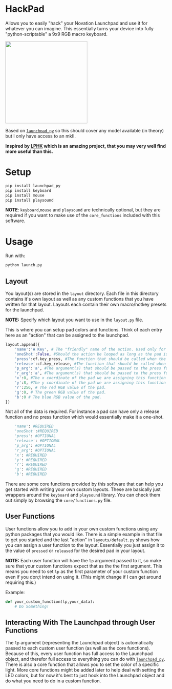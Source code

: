 # HackPad
Allows you to easily "hack" your Novation Launchpad and use it for whatever you can imagine. This essentially turns your device into fully "python-scriptable" a 9x9 RGB macro keyboard.

<img src="https://i.imgur.com/u6bi6ev.jpg" width="256px">

Based on [```launchpad_py```](https://github.com/FMMT666/launchpad.py) so this should cover any model available (in theory) but I only have access to an mkII. 

**Inspired by [LPHK](https://github.com/nimaid/LPHK) which is an amazing project, that you may very well find more useful than this.** 

# Setup
```bash
pip install launchpad_py
pip install keyboard
pip install mouse
pip install playsound
```
**NOTE**: ```keyboard```,```mouse``` and ```playsound``` are technically optional, but they are required if you want to make use of the ```core_functions``` included with this software.
# Usage
Run with:
```bash
python launch.py
```
## Layout
You layout(s) are stored in the ```layout``` directory. Each file in this directory contains it's own layout as well as any custom functions that you have written for that layout. Layouts each contain their own macro/hotkey presets for the launchpad. 

**NOTE:** Specify which layout you want to use in the ```layout.py``` file.

This is where you can setup pad colors and functions. Think of each entry here as an "action" that can be assigned to the launchpad.
```python
layout.append({
    'name':'A Key', # The "friendly" name of the action. Used only for CLI output. 
    'oneShot':False, #Should the action be looped as long as the pad is pressed (False) or just run one time (True)?
    'press':cf.key_press, #The function that should be called when the pad is pressed. This calls 'core_functions.key_press' but it can be any function you want.
    'release':cf.key_release, #The function that should be called when the pad is released. This calls 'core_functions.key_release' but it can be any function you want
    'p_arg':'a', #The argument(s) that should be passed to the press function. Use an array for multiple values. We are pressing the 'a' key here.
    'r_arg':'a', #The argument(s) that should be passed to the press function. Use an array for multiple values. We are releasing the 'a' key here.
    'x':0, #The x coordinate of the pad we are assigning this function to.
    'y':8, #The y coordinate of the pad we are assigning this function to.
    'r':256, # The red RGB value of the pad.
    'g':0, # The green RGB value of the pad.
    'b':0 # The blue RGB value of the pad.
})
```

Not all of the data is required. For instance a pad can have only a release function and no press function which would essentially make it a one-shot. 
```python
	'name': #REQUIRED
	'oneShot':#REQUIRED
	'press': #OPTIONAL
	'release': #OPTIONAL
	'p_arg': #OPTIONAL
	'r_arg': #OPTIONAL
	'x': #REQUIRED
	'y': #REQUIRED
	'r': #REQUIRED
	'g': #REQUIRED
	'b': #REQUIRED
```
There are some core functions provided by this software that can help you get started with writing your own custom layouts. These are basically just wrappers around the ```keyboard``` and ```playsound``` library. You can check them out simply by browsing the ```core/functions.py``` file. 

## User Functions
User functions allow you to add in your own custom functions using any python packages that you would like. There is a simple example in that file to get you started and the last "action" in ```layouts/default.py``` shows how you can assign a user function to the layout. Essentially you just assign it to the value of ```pressed``` or ```released``` for the desired pad in your layout.

**NOTE:** Each user function will have the ```lp``` argument passed to it, so make sure that your custom functions expect that as the the first argument. This means you need to set ```lp``` as the first parameter of your custom function even if you don;t intend on using it. (This might change if I can get around requiring this.)

Example:
```python
def your_custom_function(lp,your_data):
    # Do Something!
```

## Interacting With The Launchpad through User Functions

The ```lp``` argument (representing the Launchpad object) is automatically passed to each custom user function (as well as the core functions). Because of this, every user function has full access to the Launchpad object, and therefor full access to everything you can do with [```launchpad_py```](https://github.com/FMMT666/launchpad.py). There is also a core function that allows you to set the color of a specific light. More core functions might be added later to help deal with setting the LED colors, but for now it's best to just hook into the Launchpad object and do what you need to do in a custom function. 
